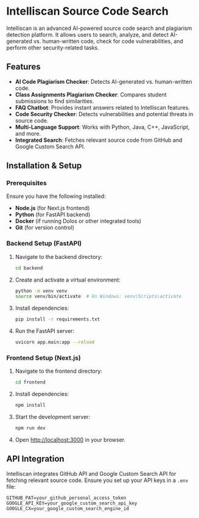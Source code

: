 # Intelliscan Source Code Search

Intelliscan is an advanced AI-powered source code search and plagiarism detection platform. It allows users to search, analyze, and detect AI-generated vs. human-written code, check for code vulnerabilities, and perform other security-related tasks. 

## Features
- **AI Code Plagiarism Checker**: Detects AI-generated vs. human-written code.
- **Class Assignments Plagiarism Checker**: Compares student submissions to find similarities.
- **FAQ Chatbot**: Provides instant answers related to Intelliscan features.
- **Code Security Checker**: Detects vulnerabilities and potential threats in source code.
- **Multi-Language Support**: Works with Python, Java, C++, JavaScript, and more.
- **Integrated Search**: Fetches relevant source code from GitHub and Google Custom Search API.

## Installation & Setup
### Prerequisites
Ensure you have the following installed:
- **Node.js** (for Next.js frontend)
- **Python** (for FastAPI backend)
- **Docker** (if running Dolos or other integrated tools)
- **Git** (for version control)


### Backend Setup (FastAPI)
1. Navigate to the backend directory:
   ```sh
   cd backend
   ```
2. Create and activate a virtual environment:
   ```sh
   python -m venv venv
   source venv/bin/activate  # On Windows: venv\Scripts\activate
   ```
3. Install dependencies:
   ```sh
   pip install -r requirements.txt
   ```
4. Run the FastAPI server:
   ```sh
   uvicorn app.main:app --reload
   ```

### Frontend Setup (Next.js)
1. Navigate to the frontend directory:
   ```sh
   cd frontend
   ```
2. Install dependencies:
   ```sh
   npm install
   ```
3. Start the development server:
   ```sh
   npm run dev
   ```
4. Open [http://localhost:3000](http://localhost:3000) in your browser.

## API Integration
Intelliscan integrates GitHub API and Google Custom Search API for fetching relevant source code. Ensure you set up your API keys in a `.env` file:
```env
GITHUB_PAT=your_github_personal_access_token
GOOGLE_API_KEY=your_google_custom_search_api_key
GOOGLE_CX=your_google_custom_search_engine_id
```
